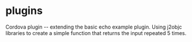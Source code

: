 # plugins
Cordova plugin -- extending the basic echo example plugin. Using j2objc libraries to create a simple function that returns the input repeated 5 times.
